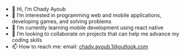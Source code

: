 - 👋 Hi, I’m Chady Ayoub
- 👀 I’m interested in programming web and mobile applications, developing games, and solving problems
- 🌱 I’m currently learning mobile development using react native
- 💞️ I’m looking to collaborate on projects that can help me advance my coding skills
- 📫 How to reach me: email: chady.ayoub.1@outlook.com
